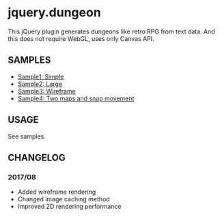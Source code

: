 # jquery.dungeon

This jQuery plugin generates dungeons like retro RPG from text data.
And this does not require WebGL, uses only Canvas API.

## SAMPLES

* [Sample1: Simple](https://yuichietsu.github.io/jquery.dungeon/sample/sample1.html)
* [Sample2: Large](https://yuichietsu.github.io/jquery.dungeon/sample/sample2.html)
* [Sample3: Wireframe](https://yuichietsu.github.io/jquery.dungeon/sample/sample3.html)
* [Sample4: Two maps and snap movement](https://yuichietsu.github.io/jquery.dungeon/sample/sample4.html)

## USAGE

See samples.

## CHANGELOG

### 2017/08

* Added wireframe rendering
* Changed image caching method
* Improved 2D rendering performance

